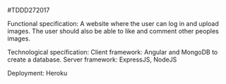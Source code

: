 #TDDD272017

Functional specification:
A website where the user can log in and upload images. The user should also be able to like and comment
other peoples images. 


Technological specification:
Client framework: Angular and MongoDB to create a database. 
Server framework: ExpressJS, NodeJS

Deployment: Heroku



